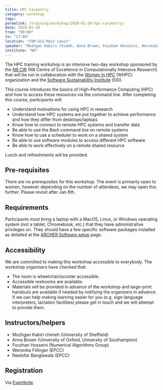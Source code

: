 ```yaml
---
title: HPC Carpentry
category: workshop
tags:
permalink: /training/workshop/2020-01-30-hpc-carpentry/
date: 2020-01-30
from: "09:00"
to: "17:00"
location: "COM-G12-Main Lewin"
speaker: "Mozhgan Kabiri Chimeh, Anna Brown, Fouzhan Hosseini, Weronika Fillinger, Neelofar Banglawala"
institute: "N8"
---
```


The HPC training workshop is an intensive two-day workshop sponsored by 
the [N8 CIR][n8-cir] (N8 Centre of Excellence in Computationally Intensive Research) 
that will be run in collaboration with 
the [Women In HPC][whpc] (WHPC) organization and 
the [Software Sustainability Institute][ssi] (SSI).

This course introduces the basics of High-Performance Computing (HPC) and how to access these resources via the command line.
After completing this course, participants will:

  * Understand motivations for using HPC in research
  * Understand how HPC systems are put together to achieve performance and how they differ from desktops/laptops
  * Know how to connect to remote HPC systems and transfer data
  * Be able to use the Bash command line on remote systems
  * Know how to use a scheduler to work on a shared system
  * Be able to use software modules to access different HPC software
  * Be able to work effectively on a remote shared resource

Lunch and refreshments will be provided.

Pre-requisites
--------------

There are no prerequisites for this workshop.
The event is primarily open to women, 
however depending on the number of attendees, we may open this further.
Please revisit after Jan 6th.

Requirements
------------

Participants must bring a laptop with a MacOS, Linux, or Windows operating system (not a tablet, Chromebook, etc.) 
that they have administrative privileges on. 
They should have a few specific software packages installed
as detailed at the [ARCHER Software setup][archer-soft-setup] page.

Accessibility
-------------

We are committed to making this workshop accessible to everybody. The workshop organisers have checked that:

  * The room is wheelchair/scooter accessible.
  * Accessible restrooms are available.
  * Materials will be provided in advance of the workshop and large-print handouts are available if needed by notifying the organizers in advance.
    If we can help making learning easier for you (e.g. sign-language interpreters, lactation facilities)
    please get in touch and we will attempt to provide them.

Instructors/helpers
-------------------

  * Mozhgan Kabiri chimeh (University of Sheffield)
  * Anna Brown (University of Oxford, University of Southampton)
  * Fouzhan Hosseini (Numerical Algorithms Group)
  * Weronika Fillinger (EPCC)
  * Neelofar Banglawala (EPCC)

Registration
------------

Via [Eventbrite](https://www.eventbrite.co.uk/e/hpc-carpentry-workshop-2-days-tickets-80825839261).

[archer-soft-setup]: http://www.archer.ac.uk/training/courses/software.php
[n8-cir]: https://n8cir.org.uk/
[ssi]: https://www.software.ac.uk/
[whpc]: https://womeninhpc.org/
